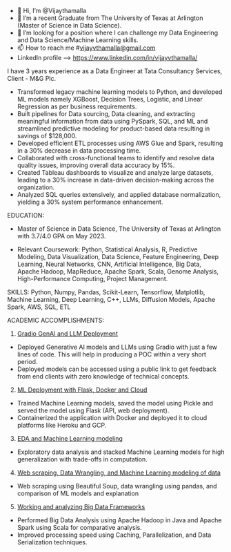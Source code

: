 - 👋 Hi, I’m @Vijaythamalla
- 🌱 I’m a recent Graduate from The University of Texas at Arlington (Master of Science in Data Science).
- 💞️ I’m looking for a position where I can challenge my Data Engineering and Data Science/Machine Learning skills.
- 📫 How to reach me #vijayvthamalla@gmail.com
- LinkedIn profile --> https://www.linkedin.com/in/vijayvthamalla/


I have 3 years experience as a Data Engineer at Tata Consultancy Services, Client - M&G Plc.
- Transformed legacy machine learning models to Python, and developed ML models namely XGBoost, Decision Trees, Logistic, and Linear Regression as per business requirements.
- Built pipelines for Data sourcing, Data cleaning, and extracting meaningful information from data using PySpark, SQL, and ML and streamlined predictive modeling for product-based data resulting in savings of $128,000.
- Developed efficient ETL processes using AWS Glue and Spark, resulting in a 30% decrease in data processing time.
- Collaborated with cross-functional teams to identify and resolve data quality issues, improving overall data accuracy by 15%.
- Created Tableau dashboards to visualize and analyze large datasets, leading to a 30% increase in data-driven decision-making across the organization.
- Analyzed SQL queries extensively, and applied database normalization, yielding a 30% system performance enhancement.


EDUCATION:
- Master of Science in Data Science, The University of Texas at Arlington with 3.7/4.0 GPA on May 2023.

- Relevant Coursework: Python, Statistical Analysis, R, Predictive Modeling, Data Visualization, Data Science, Feature Engineering, Deep Learning, Neural Networks, CNN, Artificial Intelligence, Big Data, Apache Hadoop, MapReduce, Apache Spark, Scala, Genome Analysis, High-Performance Computing, Project Management.


SKILLS:
Python, Numpy, Pandas, Scikit-Learn, Tensorflow, Matplotlib, Machine Learning, Deep Learning, C++, LLMs, Diffusion Models, Apache Spark, AWS, SQL, ETL


ACADEMIC ACCOMPLISHMENTS:
1) [Gradio GenAI and LLM Deployment](https://github.com/vijayvthamalla/Gradio_GenAI_Deployment)
- Deployed Generative AI models and LLMs using Gradio with just a few lines of code. This will help in producing a POC within a very short period.
- Deployed models can be accessed using a public link to get feedback from end clients with zero knowledge of technical concepts.
2) [ML Deployment with Flask, Docker and Cloud](https://github.com/vijayvthamalla/End_to_End_ML)
- Trained Machine Learning models, saved the model using Pickle and served the model using Flask (API, web deployment).
- Containerized the application with Docker and deployed it to cloud platforms like Heroku and GCP.
3) [EDA and Machine Learning modeling](https://github.com/vijayvthamalla/EDA_and_Model_Building)
  - Exploratory data analysis and stacked Machine Learning models for high generalization with trade-offs in computation.
4) [Web scraping, Data Wrangling, and Machine Learning modeling of data](https://github.com/vijayvthamalla/Data_science)
  - Web scraping using Beautiful Soup, data wrangling using pandas, and comparison of ML models and explanation
5) [Working and analyzing Big Data Frameworks](https://github.com/vijayvthamalla/Big_Data_Analysis)
- Performed Big Data Analysis using Apache Hadoop in Java and Apache Spark using Scala for comparative analysis.
- Improved processing speed using Caching, Parallelization, and Data Serialization techniques.

<!---
vijayvthamalla/vijayvthamalla is a ✨ special ✨ repository because its `README.md` (this file) appears on your GitHub profile.
You can click the Preview link to take a look at your changes.
--->
